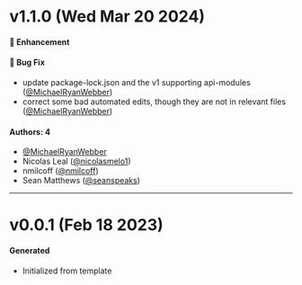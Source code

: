 # v1.1.0 (Wed Mar 20 2024)

#### 🚀 Enhancement

#### 🐛 Bug Fix

- update package-lock.json and the v1 supporting
  api-modules ([@MichaelRyanWebber](https://github.com/MichaelRyanWebber))
- correct some bad automated edits, though they are not in relevant
  files ([@MichaelRyanWebber](https://github.com/MichaelRyanWebber))

#### Authors: 4

- [@MichaelRyanWebber](https://github.com/MichaelRyanWebber)
- Nicolas Leal ([@nicolasmelo1](https://github.com/nicolasmelo1))
- nmilcoff ([@nmilcoff](https://github.com/nmilcoff))
- Sean Matthews ([@seanspeaks](https://github.com/seanspeaks))

---

# v0.0.1 (Feb 18 2023)

#### Generated

- Initialized from template
